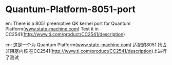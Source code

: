 # Quantum-Platform-8051-port
en:
    There is a 8051 preemptive QK kernel port for Quantum Platform(www.state-machine.com)
    Test it in CC2541(http://www.ti.com/product/CC2541/description)

cn:
    这是一个为 Quantum Platform(www.state-machine.com) 适配的8051 抢占非阻塞内核
    在CC2541(http://www.ti.com/product/CC2541/description)上进行了测试
    